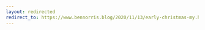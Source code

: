 ```yaml
---
layout: redirected
redirect_to: https://www.bennorris.blog/2020/11/13/early-christmas-my.html
---
```

